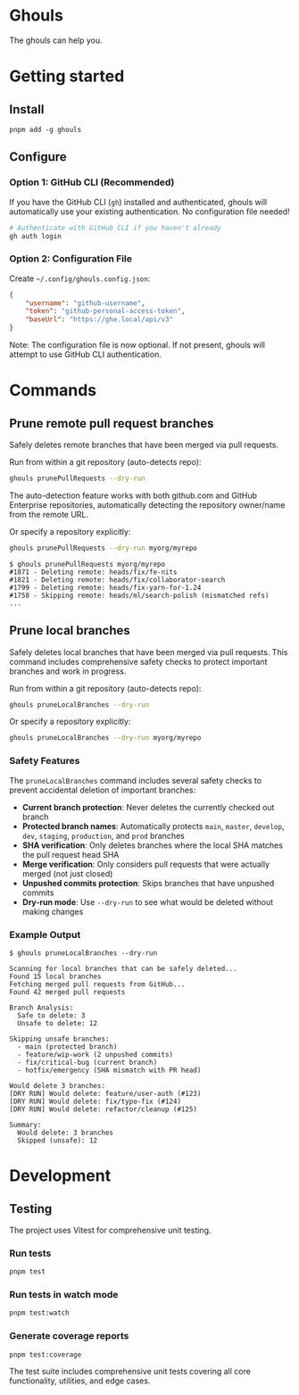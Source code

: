 # Ghouls

The ghouls can help you.

# Getting started

## Install

`pnpm add -g ghouls`

## Configure

### Option 1: GitHub CLI (Recommended)

If you have the GitHub CLI (`gh`) installed and authenticated, ghouls will automatically use your existing authentication. No configuration file needed!

```bash
# Authenticate with GitHub CLI if you haven't already
gh auth login
```

### Option 2: Configuration File

Create `~/.config/ghouls.config.json`:

```json
{
    "username": "github-username",
    "token": "github-personal-access-token",
    "baseUrl": "https://ghe.local/api/v3"
}
```

Note: The configuration file is now optional. If not present, ghouls will attempt to use GitHub CLI authentication.

# Commands

## Prune remote pull request branches

Safely deletes remote branches that have been merged via pull requests.

Run from within a git repository (auto-detects repo):
```bash
ghouls prunePullRequests --dry-run
```

The auto-detection feature works with both github.com and GitHub Enterprise repositories, automatically detecting the repository owner/name from the remote URL.

Or specify a repository explicitly:
```bash
ghouls prunePullRequests --dry-run myorg/myrepo
```

```
$ ghouls prunePullRequests myorg/myrepo
#1871 - Deleting remote: heads/fix/fe-nits
#1821 - Deleting remote: heads/fix/collaborator-search
#1799 - Deleting remote: heads/fix-yarn-for-1.24
#1758 - Skipping remote: heads/ml/search-polish (mismatched refs)
...
```

## Prune local branches

Safely deletes local branches that have been merged via pull requests. This command includes comprehensive safety checks to protect important branches and work in progress.

Run from within a git repository (auto-detects repo):
```bash
ghouls pruneLocalBranches --dry-run
```

Or specify a repository explicitly:
```bash
ghouls pruneLocalBranches --dry-run myorg/myrepo
```

### Safety Features

The `pruneLocalBranches` command includes several safety checks to prevent accidental deletion of important branches:

- **Current branch protection**: Never deletes the currently checked out branch
- **Protected branch names**: Automatically protects `main`, `master`, `develop`, `dev`, `staging`, `production`, and `prod` branches
- **SHA verification**: Only deletes branches where the local SHA matches the pull request head SHA
- **Merge verification**: Only considers pull requests that were actually merged (not just closed)
- **Unpushed commits protection**: Skips branches that have unpushed commits
- **Dry-run mode**: Use `--dry-run` to see what would be deleted without making changes

### Example Output

```
$ ghouls pruneLocalBranches --dry-run

Scanning for local branches that can be safely deleted...
Found 15 local branches
Fetching merged pull requests from GitHub...
Found 42 merged pull requests

Branch Analysis:
  Safe to delete: 3
  Unsafe to delete: 12

Skipping unsafe branches:
  - main (protected branch)
  - feature/wip-work (2 unpushed commits)
  - fix/critical-bug (current branch)
  - hotfix/emergency (SHA mismatch with PR head)

Would delete 3 branches:
[DRY RUN] Would delete: feature/user-auth (#123)
[DRY RUN] Would delete: fix/typo-fix (#124)
[DRY RUN] Would delete: refactor/cleanup (#125)

Summary:
  Would delete: 3 branches
  Skipped (unsafe): 12
```

# Development

## Testing

The project uses Vitest for comprehensive unit testing.

### Run tests
```bash
pnpm test
```

### Run tests in watch mode
```bash
pnpm test:watch
```

### Generate coverage reports
```bash
pnpm test:coverage
```

The test suite includes comprehensive unit tests covering all core functionality, utilities, and edge cases.